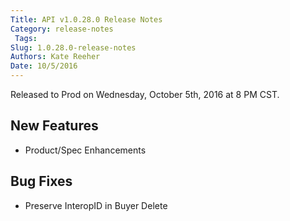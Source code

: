 ```yaml
---
Title: API v1.0.28.0 Release Notes
Category: release-notes
 Tags: 
Slug: 1.0.28.0-release-notes
Authors: Kate Reeher
Date: 10/5/2016
---
```


Released to Prod on Wednesday, October 5th, 2016 at 8 PM CST.

## New Features
- Product/Spec Enhancements

## Bug Fixes
- Preserve InteropID in Buyer Delete
